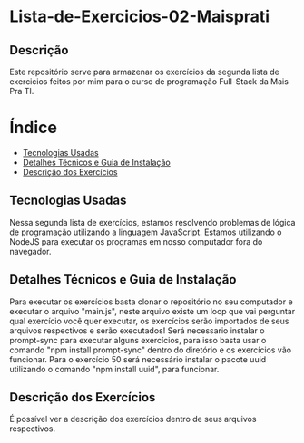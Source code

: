 # Lista-de-Exercicios-02-Maisprati

## Descrição
Este repositório serve para armazenar os exercícios da segunda lista de exercicios feitos por mim para o curso de programação Full-Stack da Mais Pra TI.

# Índice
- [Tecnologias Usadas](#tecnologias-usadas)
- [Detalhes Técnicos e Guia de Instalação](#detalhes-técnicos-e-guia-de-instalação)
- [Descrição dos Exercícios](#descrição-dos-exercícios)

## Tecnologias Usadas
Nessa segunda lista de exercícios, estamos resolvendo problemas de lógica de programação utilizando a linguagem JavaScript.
Estamos utilizando o NodeJS para executar os programas em nosso computador fora do navegador.

## Detalhes Técnicos e Guia de Instalação
Para executar os exercícios basta clonar o repositório no seu computador e executar o arquivo "main.js", neste arquivo existe um loop que vai perguntar qual exercício você quer executar, os exercícios serão importados de seus arquivos respectivos e serão executados!
Será necessario instalar o prompt-sync para executar alguns exercícios, para isso basta usar o comando "npm install prompt-sync" dentro do diretório e os exercícios vão funcionar.
Para o exercício 50 será necessário instalar o pacote uuid utilizando o comando "npm install uuid", para funcionar.

## Descrição dos Exercícios
É possível ver a descrição dos exercícios dentro de seus arquivos respectivos.
